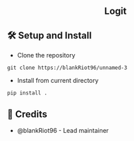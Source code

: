 <div align="center">
    <h2>Logit</h2>
</div>

## 🛠️ Setup and Install
- Clone the repository  
```
git clone https://blankRiot96/unnamed-3
```
- Install from current directory  
```
pip install .
```

## 🍉 Credits
- @blankRiot96 - Lead maintainer




